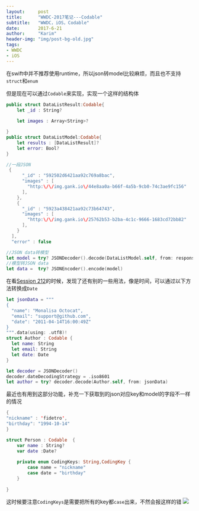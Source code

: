 ```yaml
---
layout:     post
title:      "WWDC-2017笔记---Codable"
subtitle:   "WWDC，iOS，Codable"
date:       2017-6-21
author:     "Karim"
header-img: "img/post-bg-old.jpg"
tags:
- WWDC
- iOS
---
```


在swift中并不推荐使用runtime，所以json转model比较麻烦，而且也不支持`struct`和`enum`

但是现在可以通过`Codable`来实现，实现一个这样的结构体
```swift
public struct DataListResult:Codable{
    let _id : String?
 
    let images : Array<String>?

}
public struct DataListModel:Codable{
    let results : [DataListResult]?
    let error: Bool?
}
```

```swift
//一段JSON
 {
      "_id" : "592502d6421aa92c769a8bac",
      "images" : [
        "http:\/\/img.gank.io\/44e8aa0a-b66f-4a5b-9cb0-74c3ae9fc156"
      ],
    },
    {
      "_id" : "5923a438421aa92c73b64743",
      "images" : [
        "http:\/\/img.gank.io\/25762b53-b2ba-4c1c-9666-1683cd72bb82"
      ],
    }
  ],
  "error" : false
```
```swift
//JSON data转模型
let model = try? JSONDecoder().decode(DataListModel.self, from: response.data!) 
//模型转JSON data
let data =  try? JSONEncoder().encode(model)
```

在看[Session 212](https://developer.apple.com/videos/play/wwdc2017/212/)的时候，发现了还有别的一些用法，像是时间，可以通过以下方法转换成`Date`
```swift
let jsonData = """
{
  "name": "Monalisa Octocat",
  "email": "support@github.com",
  "date": "2011-04-14T16:00:49Z"
}
""".data(using: .utf8)!
struct Author : Codable {
  let name: String
  let email: String
  let date: Date
}

let decoder = JSONDecoder()
decoder.dateDecodingStrategy = .iso8601
let author = try? decoder.decode(Author.self, from: jsonData)
```
最近也有用到这部分功能，补充一下获取到的json对应key和model的字段不一样的情况
```swift
{
"nickname" : 'fidetro',
"birthday": "1994-10-14"
}

struct Person : Codable  {
    var name : String?
    var date :Date?
 
    private enum CodingKeys: String,CodingKey {
        case name = "nickname"
        case date = "birthday"
    }
    
}
```
这时候要注意`CodingKeys`是需要把所有的key都`case`出来，不然会报这样的错
![](https://www.foolishtalk.org/cloud/9562042D-2660-49FF-A090-A774C014E6B1.png)

